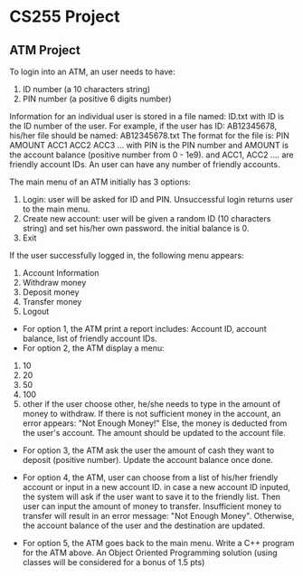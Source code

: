 # CS255 Project

## ATM Project

To login into an ATM, an user needs to have:
1. ID number (a 10 characters string)
2. PIN number (a positive 6 digits number)

Information for an individual user is stored in a file named: ID.txt with ID is the ID number of the user. 
For example, if the user has ID: AB12345678, his/her file should be named: AB12345678.txt
The format for the file is:
PIN AMOUNT
ACC1
ACC2
ACC3
...
with PIN is the PIN number and AMOUNT is the account balance (positive number from 0 - 1e9).
and ACC1, ACC2 .... are friendly account IDs. An user can have any number of friendly accounts. 

The main menu of an ATM initially has 3 options:
1. Login: user will be asked for ID and PIN. Unsuccessful login returns user to the main menu.
2. Create new account: user will be given a random ID (10 characters string) and set his/her own password. the initial balance is 0. 
3. Exit

If the user successfully logged in, the following menu appears:
1. Account Information
2. Withdraw money
3. Deposit money
4. Transfer money
5. Logout

- For option 1, the ATM print a report includes: Account ID, account balance, list of friendly account IDs.
- For option 2, the ATM display a menu:
1. 10
2. 20
3. 50
4. 100
5. other
if the user choose other, he/she needs to type in the amount of money to withdraw.
If there is not sufficient money in the account, an error appears: "Not Enough Money!"
Else, the money is deducted from the user's account. The amount should be updated to the account file.  

- For option 3, the ATM ask the user the amount of cash they want to deposit (positive number). Update the account balance once done.

- For option 4, the ATM, user can choose from a list of his/her friendly account or input in a new account ID.
in case a new account ID inputed, the system will ask if the user want to save it to the friendly list.
Then user can input the amount of money to transfer. 
Insufficient money to transfer will result in an error message: "Not Enough Money".
Otherwise, the account balance of the user and the destination are updated.

- For option 5, the ATM goes back to the main menu. 
Write a C++ program for the ATM above. 
An Object Oriented Programming solution (using classes will be considered for a bonus of 1.5 pts)
